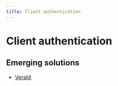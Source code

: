 ```yaml
---
title: Client authentication
---
```


# Client authentication

## Emerging solutions

- [VeraId](https://veraid.net).
